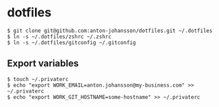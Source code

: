 # dotfiles

```shell
$ git clone git@github.com:anton-johansson/dotfiles.git ~/.dotfiles
$ ln -s ~/.dotfiles/zshrc ~/.zshrc
$ ln -s ~/.dotfiles/gitconfig ~/.gitconfig
```


## Export variables

```shell
$ touch ~/.privaterc
$ echo "export WORK_EMAIL=anton.johansson@my-business.com" >> ~/.privaterc
$ echo "export WORK_GIT_HOSTNAME=some-hostname" >> ~/.privaterc
```

